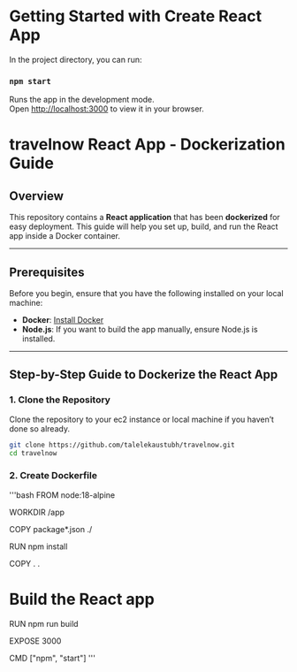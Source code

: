 # Getting Started with Create React App
In the project directory, you can run:

### `npm start`

Runs the app in the development mode.\
Open [http://localhost:3000](http://localhost:3000) to view it in your browser.

# travelnow React App - Dockerization Guide

## Overview

This repository contains a **React application** that has been **dockerized** for easy deployment. This guide will help you set up, build, and run the React app inside a Docker container.

---

## Prerequisites

Before you begin, ensure that you have the following installed on your local machine:

- **Docker**: [Install Docker](https://docs.docker.com/get-docker/)
- **Node.js**: If you want to build the app manually, ensure Node.js is installed.

---

## Step-by-Step Guide to Dockerize the React App

### 1. Clone the Repository

Clone the repository to your ec2 instance or local machine if you haven’t done so already.
```bash
git clone https://github.com/talelekaustubh/travelnow.git
cd travelnow
```

### 2. Create Dockerfile

'''bash
FROM node:18-alpine

WORKDIR /app

COPY package*.json ./

RUN npm install

COPY . .

# Build the React app
RUN npm run build   

EXPOSE 3000

CMD ["npm", "start"]
'''

